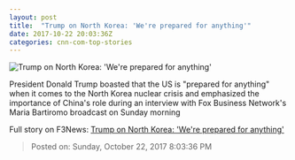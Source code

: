 ```yaml
---
layout: post
title:  "Trump on North Korea: 'We're prepared for anything'"
date: 2017-10-22 20:03:36Z
categories: cnn-com-top-stories
---
```


![Trump on North Korea: 'We're prepared for anything'](http://cdn.cnn.com/cnnnext/dam/assets/170831090611-kim-jong-un-and-trump-tease-super-tease.jpg)

President Donald Trump boasted that the US is "prepared for anything" when it comes to the North Korea nuclear crisis and emphasized the importance of China's role during an interview with Fox Business Network's Maria Bartiromo broadcast on Sunday morning


Full story on F3News: [Trump on North Korea: 'We're prepared for anything'](http://www.f3nws.com/n/dpEgYD)

> Posted on: Sunday, October 22, 2017 8:03:36 PM
